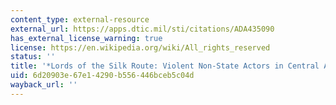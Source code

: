 ```yaml
---
content_type: external-resource
external_url: https://apps.dtic.mil/sti/citations/ADA435090
has_external_license_warning: true
license: https://en.wikipedia.org/wiki/All_rights_reserved
status: ''
title: '*Lords of the Silk Route: Violent Non-State Actors in Central Asia*'
uid: 6d20903e-67e1-4290-b556-446bceb5c04d
wayback_url: ''
---
```

